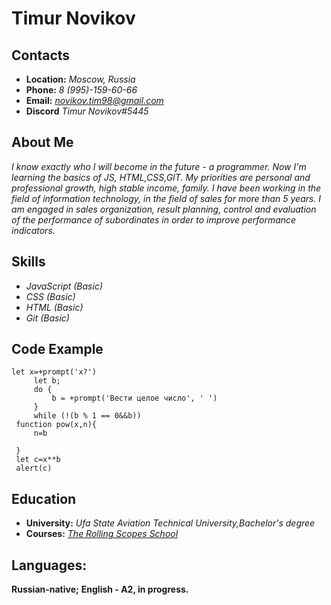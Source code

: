 

# **Timur Novikov**

## **Contacts**
- **Location:** *Moscow, Russia*
- **Phone:** *8 (995)-159-60-66*
- **Email:** *novikov.tim98@gmail.com*
- **Discord** *Timur Novikov#5445*

## **About Me**
*I know exactly who I will become in the future - a programmer. Now I'm learning the basics of JS, HTML,CSS,GIT. My priorities are personal and professional growth, high stable income, family. I have been working in the field of information technology, in the field of sales for more than 5 years. I am engaged in sales organization, result planning, control and evaluation of the performance of subordinates in order to improve performance indicators.*

## **Skills**
- *JavaScript (Basic)*
- *CSS (Basic)*
- *HTML (Basic)*
- *Git (Basic)*

## **Code Example**
```
let x=+prompt('x?')
     let b;
     do {
         b = +prompt('Вести целое число', ' ')
     }
     while (!(b % 1 == 0&&b))
 function pow(x,n){
     n=b

 }
 let c=x**b
 alert(c)
```

## **Education**
- **University:** *Ufa State Aviation Technical University,Bachelor's degree*
- **Courses:** *[The Rolling Scopes School](https://rs.school/)*

## **Languages:**
**Russian-native;**
**English - A2, in progress.**
